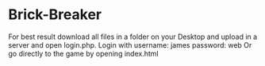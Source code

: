 # Brick-Breaker

For best result download all files in a folder on your Desktop and upload in a server and open login.php. 
Login with username: james 
           password: web
Or go directly to the game by opening index.html
